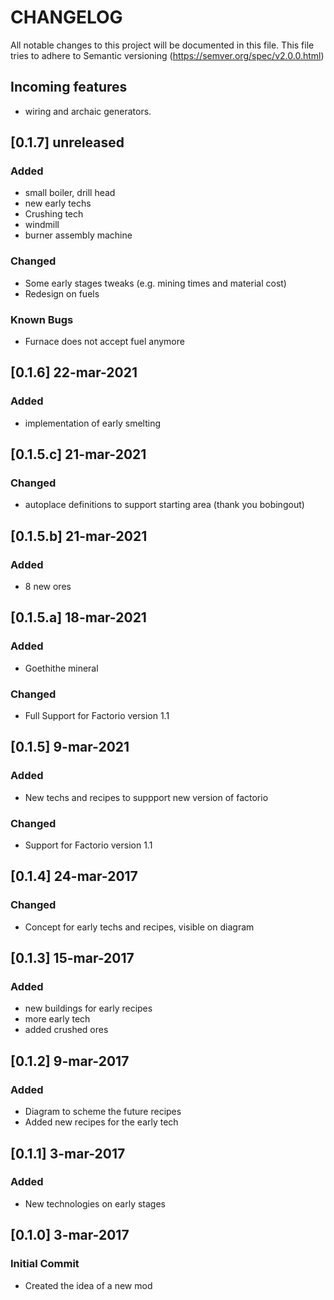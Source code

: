 # CHANGELOG

All notable changes to this project will be documented in this file.
This file tries to adhere to Semantic versioning (https://semver.org/spec/v2.0.0.html)

## Incoming features

- wiring and archaic generators.

## [0.1.7] unreleased

### Added

- small boiler, drill head
- new early techs
- Crushing tech
- windmill
- burner assembly machine

### Changed

- Some early stages tweaks (e.g. mining times and material cost)
- Redesign on fuels

### Known Bugs

- Furnace does not accept fuel anymore

## [0.1.6] 22-mar-2021

### Added

- implementation of early smelting

## [0.1.5.c] 21-mar-2021

### Changed

- autoplace definitions to support starting area (thank you bobingout)

## [0.1.5.b] 21-mar-2021

### Added

- 8 new ores

## [0.1.5.a] 18-mar-2021

### Added

- Goethithe mineral

### Changed

- Full Support for Factorio version 1.1

## [0.1.5] 9-mar-2021

### Added

- New techs and recipes to suppport new version of factorio

### Changed

- Support for Factorio version 1.1

## [0.1.4] 24-mar-2017

### Changed

- Concept for early techs and recipes, visible on diagram

## [0.1.3] 15-mar-2017

### Added

- new buildings for early recipes
- more early tech
- added crushed ores

## [0.1.2] 9-mar-2017

### Added

- Diagram to scheme the future recipes
- Added new recipes for the early tech

## [0.1.1] 3-mar-2017

### Added

- New technologies on early stages

## [0.1.0] 3-mar-2017

### Initial Commit

- Created the idea of a new mod
